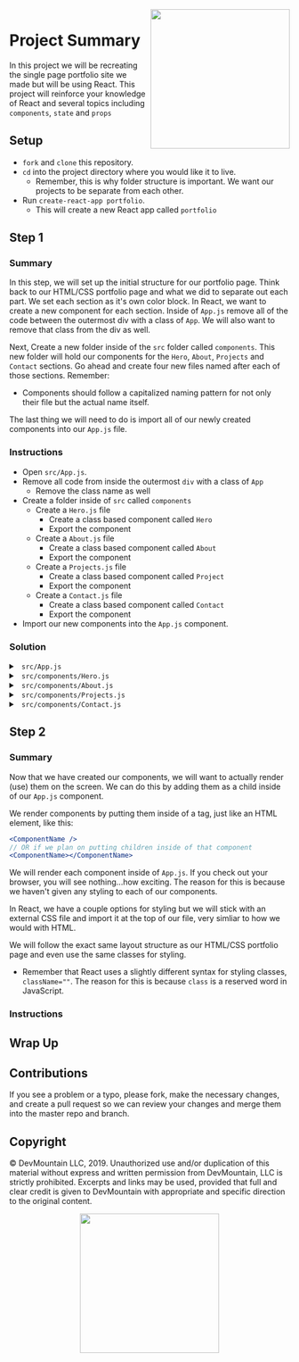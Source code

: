 <img src="https://s3.amazonaws.com/devmountain/readme-logo.png" width="250" align="right">

# Project Summary

In this project we will be recreating the single page portfolio site we made but will be using React. This project will reinforce your knowledge of React and several topics including `components`, `state` and `props`

## Setup

* `fork` and `clone` this repository.
* `cd` into the project directory where you would like it to live.
  * Remember, this is why folder structure is important. We want our projects to be separate from each other.
* Run `create-react-app portfolio`.
  * This will create a new React app called `portfolio`

## Step 1

### Summary

In this step, we will set up the initial structure for our portfolio page. Think back to our HTML/CSS portfolio page and what we did to separate out each part. We set each section as it's own color block. In React, we want to create a new component for each section. Inside of `App.js` remove all of the code between the outermost div with a class of `App`. We will also want to remove that class from the div as well.

Next, Create a new folder inside of the `src` folder called `components`. This new folder will hold our components for the `Hero`, `About`, `Projects` and `Contact` sections. Go ahead and create four new files named after each of those sections. Remember:

* Components should follow a capitalized naming pattern for not only their file but the actual name itself.

The last thing we will need to do is import all of our newly created components into our `App.js` file.

### Instructions

* Open `src/App.js`.
* Remove all code from inside the outermost `div` with a class of `App`
  * Remove the class name as well
* Create a folder inside of `src` called `components`
  * Create a `Hero.js` file
    * Create a class based component called `Hero`
    * Export the component
  * Create a `About.js` file
    * Create a class based component called `About`
    * Export the component
  * Create a `Projects.js` file
    * Create a class based component called `Project`
    * Export the component
  * Create a `Contact.js` file
    * Create a class based component called `Contact`
    * Export the component
* Import our new components into the `App.js` component.

### Solution

<details>

<summary> <code> src/App.js </code> </summary>

```jsx
import React, { Component } from 'react';

// Components
import Hero from './components/Hero';
import About from './components/About';
import Projects from './components/Projects';
import Contact from './components/Contact';

class App extends Component {

  render() {
    return (
      <div>

      </div>
    )
  }
}

export default App;
```

</details>

<details>

<summary> <code> src/components/Hero.js </code> </summary>

```jsx
import React, { Component } from 'react';

class Hero extends Component {

  render() {
    return (
      <div>

      </div>
    )
  }
}

export default Hero;
```

</details>

<details>

<summary> <code> src/components/About.js </code> </summary>

```jsx
import React, { Component } from 'react';

class About extends Component {

  render() {
    return (
      <div>

      </div>
    )
  }
}

export default About;
```

</details>

<details>

<summary> <code> src/components/Projects.js </code> </summary>

```jsx
import React, { Component } from 'react';

class Projects extends Component {

  render() {
    return (
      <div>

      </div>
    )
  }
}

export default Projects;
```

</details>

<details>

<summary> <code> src/components/Contact.js </code> </summary>

```jsx
import React, { Component } from 'react';

class Contact extends Component {

  render() {
    return (
      <div>

      </div>
    )
  }
}

export default Contact;
```

</details>

## Step 2

### Summary

Now that we have created our components, we will want to actually render (use) them on the screen. We can do this by adding them as a child inside of our `App.js` component.

We render components by putting them inside of a tag, just like an HTML element, like this:

```jsx
<ComponentName />
// OR if we plan on putting children inside of that component
<ComponentName></ComponentName>
```

We will render each component inside of `App.js`. If you check out your browser, you will see nothing...how exciting. The reason for this is because we haven't given any styling to each of our components.

In React, we have a couple options for styling but we will stick with an external CSS file and import it at the top of our file, very simliar to how we would with HTML.

We will follow the exact same layout structure as our HTML/CSS portfolio page and even use the same classes for styling.

* Remember that React uses a slightly different syntax for styling classes, `className=""`. The reason for this is because `class` is a reserved word in JavaScript.

### Instructions

## Wrap Up

## Contributions

If you see a problem or a typo, please fork, make the necessary changes, and create a pull request so we can review your changes and merge them into the master repo and branch.

## Copyright

© DevMountain LLC, 2019. Unauthorized use and/or duplication of this material without express and written permission from DevMountain, LLC is strictly prohibited. Excerpts and links may be used, provided that full and clear credit is given to DevMountain with appropriate and specific direction to the original content.

<p align="center">
<img src="https://s3.amazonaws.com/devmountain/readme-logo.png" width="250">
</p>
